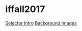 # iffall2017

[Selector Intro](http://iffall2017.github.io/iffall2017/resources/selector-intro)
[Background Images](http://iffall2017.github.io/iffall2017/resources/background-image)
